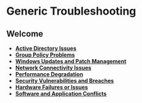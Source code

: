 # Generic Troubleshooting

## Welcome

- **[Active Directory Issues](https://github.com/georgemarantos/Microsoft/blob/main/Servers/RolesAndFeatures/ADDS/Troubleshooting/)**
- **[Group Policy Problems](https://github.com/georgemarantos/Microsoft/tree/main/Servers/RolesAndFeatures/ADDS/Troubleshooting/Group-Policy/)**
- **[Windows Updates and Patch Management](https://github.com/georgemarantos/Microsoft/blob/main/Servers/Generic-Troubleshooting/Windows-Updates.md)**
- **[Network Connectivity Issues](https://github.com/georgemarantos/Microsoft/blob/main/Servers/Generic-Troubleshooting/Network-Issues.md)**
- **[Performance Degradation](https://github.com/georgemarantos/Microsoft/blob/main/Servers/Generic-Troubleshooting/Performance-Degradation.md)**
- **[Security Vulnerabilities and Breaches](https://github.com/georgemarantos/Microsoft/blob/main/Servers/Generic-Troubleshooting/Security-Concerns.md)**
- **[Hardware Failures or Issues](https://github.com/georgemarantos/Microsoft/blob/main/Servers/Generic-Troubleshooting/Hardware-Issues.md)**
- **[Software and Application Conflicts](https://github.com/georgemarantos/Microsoft/blob/main/Servers/Generic-Troubleshooting/Software-Conflicts.md)**
